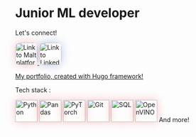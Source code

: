 # Junior ML developer

Let's connect! 

<p align="left">
        <a href="https://www.malt.fr/profile/benoitboidin" title="Si vous avez besoin d'aide pour créer une mission, contactez-moi !">
            <img src="https://is1-ssl.mzstatic.com/image/thumb/Purple211/v4/e7/57/44/e757440c-56dc-7a83-d983-5ca1b432b390/AppIcon-0-0-1x_U007emarketing-0-5-0-85-220.png/1200x630wa.png" 
            style="height:50px; box-shadow: 0px 0px 20px rgba(251, 66, 70, 0.3); border-radius:10px;"
            alt="Link to Malt platform"/>
        </a>
        <a href="https://fr.linkedin.com/in/benoît-boidin-276124a3">
            <img src="https://is1-ssl.mzstatic.com/image/thumb/Purple211/v4/ba/f3/2e/baf32ef3-571e-a8c8-d7c1-f12ca29dd2de/AppIcon-0-1x_U007emarketing-0-7-0-85-220-0.png/1200x630wa.png"  
            style="height:50px; box-shadow: 0px 0px 20px rgba(15, 79, 181, 0.3); border-radius:10px;"
            alt="Link to LinkedIn platform"/>
        </a>
    
</p>

<a href="https://benoitboidin.com">My portfolio, created with Hugo framework!</a>

Tech stack : 

<div>
        <img src="https://upload.wikimedia.org/wikipedia/commons/thumb/c/c3/Python-logo-notext.svg/1869px-Python-logo-notext.svg.png" 
        style="height:50px;box-shadow: 0px 0px 20px rgba(251, 66, 70, 0.3); boder-radius:10px;"
        alt="Python"/>
        <img src="https://encrypted-tbn0.gstatic.com/images?q=tbn:ANd9GcSHZd37oUzVXPHOsl-Ygg5hzYpZs7Djvk-vSw&s" 
        style="height:50px;box-shadow: 0px 0px 20px rgba(251, 66, 70, 0.3); boder-radius:10px;"
        alt="Pandas"/>
        <img src="https://encrypted-tbn0.gstatic.com/images?q=tbn:ANd9GcTABCjpuMscLQRv3Qn612CuXy7wBF23Xs9AOQ&s" 
        style="height:50px;box-shadow: 0px 0px 20px rgba(251, 66, 70, 0.3); boder-radius:10px;"
        alt="PyTorch"/>
        <img src="https://git-scm.com/images/logos/downloads/Git-Icon-1788C.png" 
        style="height:50px;box-shadow: 0px 0px 20px rgba(251, 66, 70, 0.3); boder-radius:10px;"
        alt="Git"/>
        <img src="https://upload.wikimedia.org/wikipedia/commons/8/87/Sql_data_base_with_logo.png" 
        style="height:50px;box-shadow: 0px 0px 20px rgba(251, 66, 70, 0.3); boder-radius:10px;"
        alt="SQL"/>
        <img src="https://encrypted-tbn0.gstatic.com/images?q=tbn:ANd9GcROGUxOHUM2cE5sfObDDVhD351uBOwkZ-OcEw&s" 
        style="height:50px;box-shadow: 0px 0px 20px rgba(251, 66, 70, 0.3); boder-radius:10px;"
        alt="OpenVINO"/>
        And more!
</div>
